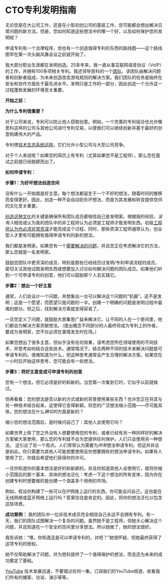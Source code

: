 # CTO专利发明指南

无论您是在大公司工作，还是在小型初创公司的基层工作，您可能都会想出解决日常问题的新方法。但是，您如何知道这些想法中的哪一个好，以及如何保护您的发明呢？

申请专利有一个法律程序，但也有一个创造值得专利的东西的路线图——这个路线图早在第一次头脑风暴会议之前就开始了。

我大部分职业生涯都在发明创造。25多年来，我一直从事互联网语音协议（VoIP）的工作，并拥有100多项相关专利。我还领导思科的一个[团队](https://thenewstack.io/can-military-veterans-alleviate-your-tech-team-hiring-woes/)，该团队由解决问题者和创新者组成，为未来创造改变游戏规则的解决方案。我们团队的任务是始终在安全和协作方面处于最先进水平。发明只是工作的一部分，因此创造一个允许这一过程蓬勃发展的环境至关重要。

**开始之前：**

**为什么专利很重要？**

对于公司来说，专利可以防止他人窃取创意。例如，一个完善的专利组合也允许像思科这样的公司与其他公司进行专利交易，以便我们可以继续创新并基于最好的创意构建伟大的产品。

专利使[技术生态系统运转](https://thenewstack.io/whats-on-the-horizon-for-the-future-of-work-technology/)。它们允许小型公司与大型公司竞争。

对于个人来说呢？如果您的简历上有专利（尤其如果您不是工程师），那么您在面试之前就已经脱颖而出了。

**如何申请专利：**

**步骤1：为好坏想法创造空间**

没有什么一开始就是好主意。每个想法都诞生于一个不好的想法，随着时间的推移而变得更好。因此，创造一种不会自动扼杀坏想法，而是为其发展和转变提供空间的文化至关重要。

[创造这种文化](https://thenewstack.io/partner-across-teams-to-create-a-cybersecurity-culture/)的关键是确保所有团队成员都相信自己是发明家。根据我的经验，*没有人*相信或认为我的团队中的非工程师认为必须是工程师才能发明东西。初级[工程师认为你必须非常资深](https://thenewstack.io/what-it-takes-to-become-a-senior-engineer/)才能完成这个过程。同时，那些资深工程师通常认为，创业型人才更有可能拥有值得申请专利的新的想法。

我们都是发明家。如果您有一个[需要解决的问题](https://thenewstack.io/the-future-of-sql-conversational-hands-on-problem-solving/)，并且您正在考虑解决它的方法，那么您就是一名发明家。

鼓励您团队中更资深的成员，特别是那些已经经历过发明/专利申请流程的成员，密切关注其他试图发明东西或想要加入讨论如何解决问题的团队成员。如果他们听到一个可申请专利的创意，他们可以鼓励那个人去实践它。

**步骤2：想出一个好主意**

通常，人们会设计一个问题，并想象出一台可以解决这个问题的“机器”。这不是发明；这是一个愿望，而愿望只是问题的一半。创建一个明确的问题是发明过程中最难的部分。但之后，找到解决方案就变得容易了。

一旦您定义了问题，就鼓励大家集思广益来解决它。让不同的人在一个房间里，他们都会为解决方案贡献想法。（提出概念不同部分的人最终将成为专利上的作者。要成为发明家，您不仅必须在事情发生时在场。）

如果您想出了很多主意，但似乎没有任何效果，请考虑您所在领域使用的不同技术，并思考如何结合这些技术。通常情况下，结合两种不同的技术来解决问题是可申请专利的。很难知道为什么，但这种思考通常会产生合理的解决方案。如果您在一小时后开始这样思考，您可能会有一些想法。

**步骤3：将好主意变成可申请专利的创意**

您有一个想法，但它必须是好的和新的。当您第一次看到它时，它似乎以前就做过。

但再看看：您的想法是否以新的方式或新的背景使用某些东西？也许您正在将其与另一种技术结合起来，这使得它变得新颖。将您的广泛想法缩小范围——尽可能具体。您的想法在什么*确切的*方面是新的？

缩小您的想法范围后，是时候问自己了：其他人会使用它吗？

如果世界上除了您之外没有人想要使用您的专利，或者已经有另一种同样好的解决方案被大家使用，那么您的专利就不会为您提供任何保护。人们只会使用另一种想法。
这引出了另一个观点。人们常常认为需要为*所有*想法申请专利。但这并非总是如此。你只需要为其他人可能想要使用且你想要拥有的想法申请专利。如果有人使用了它，你就会希望他们获得你的许可。

一旦你知道你的基本想法是好的和新颖的，并且你知道其他人会使用它，就将你缩小范围后的那个基本、具体的想法泛化：考虑一下这个想法的所有变体，因为你在创建专利时想要做的是创建一个涵盖多个用例的市场。

例如，假设你构建了一些可以在IP网络上运行的东西。你可能会问自己，这也能在无线网络或蓝牙网络上运行吗？答案往往是肯定的。因此，将你的想法泛化以包含这些场景。

**成功案例：**
我的团队中一位非技术成员完全相信自己永远不会拥有专利。有一天，我们的团队试图解决一个复杂的问题。虽然她不是工程师，但她关心解决这个问题，并且知道在一个安全的空间里分享想法。所以她做了，她的想法很好。

我告诉她：“嘿，你知道这是可以申请专利的，对吧？”她很怀疑，但她最终获得了这项专利的授权。

她不仅帮助解决了问题，并为思科提供了一个值得保护的想法，而且还为未来的成功奠定了基础。

[YouTube](https://youtube.com/thenewstack?sub_confirmation=1)
技术发展迅速，不要错过任何一集。订阅我们的YouTube频道，收看我们所有的播客、访谈、演示等等。